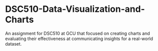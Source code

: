 # DSC510-Data-Visualization-and-Charts
 An assignment for DSC510 at GCU that focused on creating charts and evaluating their effectiveness at communicating insights for a real-world dataset.
